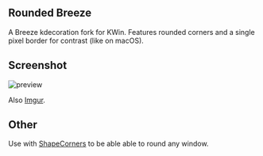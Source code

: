 ## Rounded Breeze
A Breeze kdecoration fork for KWin. Features rounded corners and a single pixel border for contrast (like on macOS).

## Screenshot
![preview](https://raw.githubusercontent.com/zephyyy/RoundedBreeze/master/preview.png)

Also [Imgur](https://imgur.com/a/EV7lF3B).

## Other
Use with [ShapeCorners](https://sourceforge.net/projects/shapecorners) to be able able to round any window.